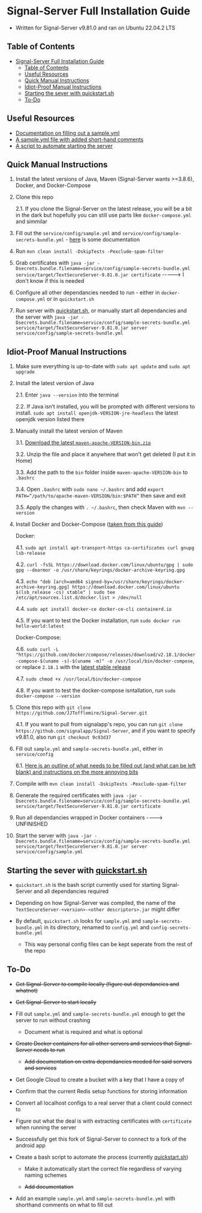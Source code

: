 Signal-Server Full Installation Guide
=================

- Written for Signal-Server v9.81.0 and ran on Ubuntu 22.04.2 LTS

Table of Contents
------------------
- [Signal-Server Full Installation Guide](#signal-server-full-installation-guide)
  - [Table of Contents](#table-of-contents)
  - [Useful Resources](#useful-resources)
  - [Quick Manual Instructions](#quick-manual-instructions)
  - [Idiot-Proof Manual Instructions](#idiot-proof-manual-instructions)
  - [Starting the sever with quickstart.sh](#starting-the-sever-with-quickstartsh)
  - [To-Do](#to-do)

Useful Resources
-----------------
- [Documentation on filling out a sample.yml](sample-yml-config-documentation.md)
- [A sample.yml file with added short-hand comments](sample-with-added-comments.yml)
- [A script to automate starting the server](quickstart.sh)

Quick Manual Instructions
-----------------

1. Install the latest versions of Java, Maven (Signal-Server wants >=3.8.6), Docker, and Docker-Compose

2. Clone this repo

    2.1. If you clone the Signal-Server on the latest release, you will be a bit in the dark but hopefully you can still use parts like `docker-compose.yml` and simmilar

3. Fill out the `service/config/sample.yml` and `service/config/sample-secrets-bundle.yml` - [here](sample-yml-config-documentation.md) is some documentation

4. Run `mvn clean install -DskipTests -Pexclude-spam-filter`

5. Grab certificates with `java -jar -Dsecrets.bundle.filename=service/config/sample-secrets-bundle.yml service/target/TextSecureServer-9.81.0.jar certificate` -----> I don't know if this is needed

6. Configure all other dependancies needed to run - either in `docker-compose.yml` or in `quickstart.sh`

7. Run server with [quickstart.sh](quickstart.sh), or manually start all dependancies and the server with `java -jar -Dsecrets.bundle.filename=service/config/sample-secrets-bundle.yml service/target/TextSecureServer-9.81.0.jar server service/config/sample-secrets-bundle.yml`

Idiot-Proof Manual Instructions
-----------------

1. Make sure everything is up-to-date with `sudo apt update` and `sudo apt upgrade`

2. Install the latest version of Java

    2.1. Enter `java --version` into the terminal

    2.2. If Java isn’t installed, you will be prompted with different versions to install. `sudo apt install openjdk-VERSION-jre-headless` the latest openjdk version listed there

3. Manually install the latest version of Maven

    3.1. [Download the latest `maven-apache-VERSION-bin.zip`](https://maven.apache.org/download.cgi?)

    3.2. Unzip the file and place it anywhere that won't get deleted (I put it in Home)

    3.3. Add the path to the `bin` folder inside `maven-apache-VERSION-bin` to `.bashrc`

    3.4. Open `.bashrc` with `sudo nano ~/.bashrc` and add `export PATH=“/path/to/apache-maven-VERSION/bin:$PATH”` then save and exit

    3.5. Apply the changes with `. ~/.bashrc`, then check Maven with `mvn --version`

4. Install Docker and Docker-Compose ([taken from this guide](https://www.howtogeek.com/devops/how-to-install-docker-and-docker-compose-on-linux/))

    Docker: 
    
    4.1. `sudo apt install apt-transport-https ca-certificates curl gnupg lsb-release`

    4.2. `curl -fsSL https://download.docker.com/linux/ubuntu/gpg | sudo gpg --dearmor -o /usr/share/keyrings/docker-archive-keyring.gpg`

    4.3. `echo "deb [arch=amd64 signed-by=/usr/share/keyrings/docker-archive-keyring.gpg] https://download.docker.com/linux/ubuntu $(lsb_release -cs) stable" | sudo tee /etc/apt/sources.list.d/docker.list > /dev/null`

    4.4. `sudo apt install docker-ce docker-ce-cli containerd.io`

    4.5. If you want to test the Docker installation, run `sudo docker run hello-world:latest`

    Docker-Compose:
    
    4.6. `sudo curl -L "https://github.com/docker/compose/releases/download/v2.18.1/docker-compose-$(uname -s)-$(uname -m)" -o /usr/local/bin/docker-compose`, or replace `2.18.1` with the [latest stable release](https://github.com/docker/compose/releases)

    4.7. `sudo chmod +x /usr/local/bin/docker-compose`

    4.8. If you want to test the docker-compose isntallation, run `sudo docker-compose --version`

5. Clone this repo with `git clone https://github.com/JJTofflemire/Signal-Server.git`

    4.1. If you want to pull from signalapp's repo, you can run `git clone https://github.com/signalapp/Signal-Server`, and if you want to specify v9.81.0, also run `git checkout 9c93d37`

6. Fill out `sample.yml` and `sample-secrets-bundle.yml`, either in `service/config`

    6.1. [Here is an outline of what needs to be filled out (and what can be left blank) and instructions on the more annoying bits](sample-yml-config-documentation.md)

7. Compile with `mvn clean install -DskipTests -Pexclude-spam-filter`

8. Generate the required certificates with `java -jar -Dsecrets.bundle.filename=service/config/sample-secrets-bundle.yml service/target/TextSecureServer-9.81.0.jar certificate`

9.  Run all dependancies wrapped in Docker containers ----> UNFINISHED

10. Start the server with `java -jar -Dsecrets.bundle.filename=service/config/sample-secrets-bundle.yml service/target/TextSecureServer-9.81.0.jar server service/config/sample.yml`

Starting the sever with [quickstart.sh](quickstart.sh)
-----------------
- `quickstart.sh` is the bash script currently used for starting Signal-Server and all dependancies required

- Depending on how Signal-Server was compiled, the name of the `TextSecureServer-<version>-<other descriptors>.jar` might differ

- By default, `quickstart.sh` looks for `sample.yml` and `sample-secrets-bundle.yml` in its directory, renamed to `config.yml` and `config-secrets-bundle.yml`

  - This way personal config files can be kept seperate from the rest of the repo

To-Do
-----------------

- ~~Get Signal-Server to compile locally (figure out dependancies and whatnot)~~

- ~~Get Signal-Server to start locally~~

- Fill out `sample.yml` and `sample-secrets-bundle.yml` enough to get the server to run without crashing

    - Document what is required and what is optional

 - ~~Create Docker containers for all other servers and services that Signal-Server needs to run~~

    - ~~Add documentation on extra dependancies needed for said servers and services~~
    
  - Get Google Cloud to create a bucket with a key that I have a copy of
  
  - Confirm that the current Redis setup functions for storing information
  
  - Convert all localhost configs to a real server that a client could connect to

- Figure out what the deal is with extracting certificates with `certificate` when running the server

- Successfully get this fork of Signal-Server to connect to a fork of the android app

- Create a bash script to automate the process (currently [quickstart.sh](quickstart.sh))

    - Make it automatically start the correct file regardless of varying naming schemes
    
    - ~~Add documentation~~

- Add an example `sample.yml` and `sample-secrets-bundle.yml` with shorthand comments on what to fill out
